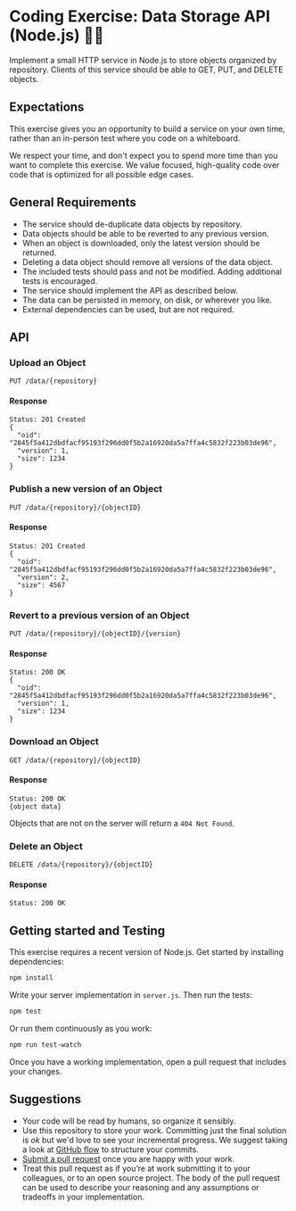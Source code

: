 # Coding Exercise: Data Storage API (Node.js) :turtle::rocket:

Implement a small HTTP service in Node.js to store objects organized by repository.
Clients of this service should be able to GET, PUT, and DELETE objects.

## Expectations

This exercise gives you an opportunity to build a service on your own time, rather than an in-person test where you code on a whiteboard.

We respect your time, and don't expect you to spend more time than you want to complete this exercise. We value focused, high-quality code over code that is optimized for all possible edge cases.

## General Requirements

* The service should de-duplicate data objects by repository.
* Data objects should be able to be reverted to any previous version.
* When an object is downloaded, only the latest version should be returned.
* Deleting a data object should remove all versions of the data object.
* The included tests should pass and not be modified. Adding additional tests is encouraged.
* The service should implement the API as described below.
* The data can be persisted in memory, on disk, or wherever you like.
* External dependencies can be used, but are not required.

## API

### Upload an Object

```
PUT /data/{repository}
```

#### Response

```
Status: 201 Created
{
  "oid": "2845f5a412dbdfacf95193f296dd0f5b2a16920da5a7ffa4c5832f223b03de96",
  "version": 1,
  "size": 1234
}
```

### Publish a new version of an Object

```
PUT /data/{repository}/{objectID}
```

#### Response

```
Status: 201 Created
{
  "oid": "2845f5a412dbdfacf95193f296dd0f5b2a16920da5a7ffa4c5832f223b03de96",
  "version": 2,
  "size": 4567
}
```

### Revert to a previous version of an Object

```
PUT /data/{repository}/{objectID}/{version}
```

#### Response

```
Status: 200 OK
{
  "oid": "2845f5a412dbdfacf95193f296dd0f5b2a16920da5a7ffa4c5832f223b03de96",
  "version": 1,
  "size": 1234
}
```

### Download an Object

```
GET /data/{repository}/{objectID}
```

#### Response

```
Status: 200 OK
{object data}
```

Objects that are not on the server will return a `404 Not Found`.

### Delete an Object

```
DELETE /data/{repository}/{objectID}
```

#### Response

```
Status: 200 OK
```

## Getting started and Testing

This exercise requires a recent version of Node.js. Get started by installing dependencies:

```sh
npm install
```

Write your server implementation in `server.js`. Then run the tests:

```sh
npm test
```

Or run them continuously as you work:

```sh
npm run test-watch
```

Once you have a working implementation, open a pull request that includes your changes.

## Suggestions

* Your code will be read by humans, so organize it sensibly.
* Use this repository to store your work. Committing just the final solution is *ok* but we'd love to see your incremental progress. We suggest taking a look at [GitHub flow](https://guides.github.com/introduction/flow/) to structure your commits.
* [Submit a pull request](https://help.github.com/articles/creating-a-pull-request/) once you are happy with your work.
* Treat this pull request as if you’re at work submitting it to your colleagues, or to an open source project. The body of the pull request can be used to describe your reasoning and any assumptions or tradeoffs in your implementation.
